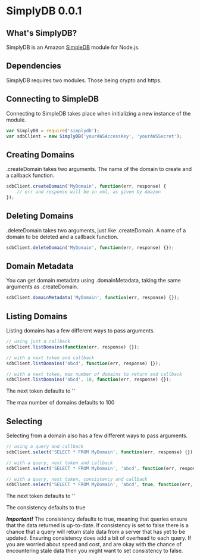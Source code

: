 SimplyDB 0.0.1
============

## What's SimplyDB?

SimplyDB is an Amazon [SimpleDB](http://aws.amazon.com/simpledb/) module for Node.js.

## Dependencies

SimplyDB requires two modules. Those being crypto and https.

## Connecting to SimpleDB

Connecting to SimpleDB takes place when initializing a new instance of the module.

```javascript
var SimplyDB = require('simplydb');
var sdbClient = new SimplyDB('yourAWSAccessKey', 'yourAWSSecret');
```
## Creating Domains

.createDomain takes two arguments. The name of the domain to create and a callback function.

```javascript
sdbClient.createDomain('MyDomain', function(err, response) {
	// err and response will be in xml, as given by Amazon
});
```

## Deleting Domains

.deleteDomain takes two arguments, just like .createDomain. A name of a domain to be deleted and a callback function.

```javascript
sdbClient.deleteDomain('MyDomain', function(err, response) {});
```

## Domain Metadata

You can get domain metadata using .domainMetadata, taking the same arguments as .createDomain.

```javascript
sdbClient.domainMetadata('MyDomain', function(err, response) {});
```

## Listing Domains

Listing domains has a few different ways to pass arguments.

```javascript
// using just a callback
sdbClient.listDomains(function(err, response) {});

// with a next token and callback
sdbClient.listDomains('abcd', function(err, response) {});

// with a next token, max number of domains to return and callback
sdbClient.listDomains('abcd', 10, function(err, response) {});
```

The next token defaults to ''

The max number of domains defaults to 100

## Selecting

Selecting from a domain also has a few different ways to pass arguments.

```javascript
// using a query and callback
sdbClient.select('SELECT * FROM MyDomain', function(err, response) {});

// with a query, next token and callback
sdbClient.select('SELECT * FROM MyDomain', 'abcd', function(err, response) {});

// with a query, next token, consistency and callback
sdbClient.select('SELECT * FROM MyDomain', 'abcd', true, function(err, response) {});
```

The next token defaults to ''

The consistency defaults to true

***Important!*** The consistency defaults to true, meaning that queries ensure that the data returned is up-to-date. If consistency is set to false there is a chance that a query will return stale data from a server that has yet to be updated. Ensuring consistency does add a bit of overhead to each query. If you are worried about speed and cost, and are okay with the chance of encountering stale data then you might want to set consistency to false.